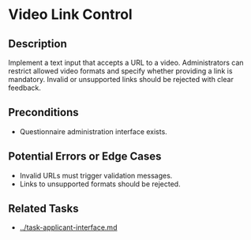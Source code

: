 # Video Link Control

## Description
Implement a text input that accepts a URL to a video. Administrators can restrict allowed video formats and specify whether providing a link is mandatory. Invalid or unsupported links should be rejected with clear feedback.

## Preconditions
- Questionnaire administration interface exists.

## Potential Errors or Edge Cases
- Invalid URLs must trigger validation messages.
- Links to unsupported formats should be rejected.

## Related Tasks
- [../task-applicant-interface.md](../task-applicant-interface.md)
